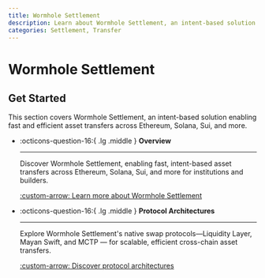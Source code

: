 ```yaml
---
title: Wormhole Settlement
description: Learn about Wormhole Settlement, an intent-based solution enabling fast and efficient asset transfers across Ethereum, Solana, Sui, and more.
categories: Settlement, Transfer
---
```


# Wormhole Settlement

## Get Started

This section covers Wormhole Settlement, an intent-based solution enabling fast and efficient asset transfers across Ethereum, Solana, Sui, and more.

<div class="grid cards" markdown>

-   :octicons-question-16:{ .lg .middle } **Overview**

    ---

    Discover Wormhole Settlement, enabling fast, intent-based asset transfers across Ethereum, Solana, Sui, and more for institutions and builders.

    [:custom-arrow: Learn more about Wormhole Settlement](/docs/learn/transfers/settlement/overview/)

-   :octicons-question-16:{ .lg .middle } **Protocol Architectures**

    ---

    Explore Wormhole Settlement's native swap protocols—Liquidity Layer, Mayan Swift, and MCTP — for scalable, efficient cross-chain asset transfers.

    [:custom-arrow: Discover protocol architectures](/docs/learn/transfers/settlement/architecture/)

</div>